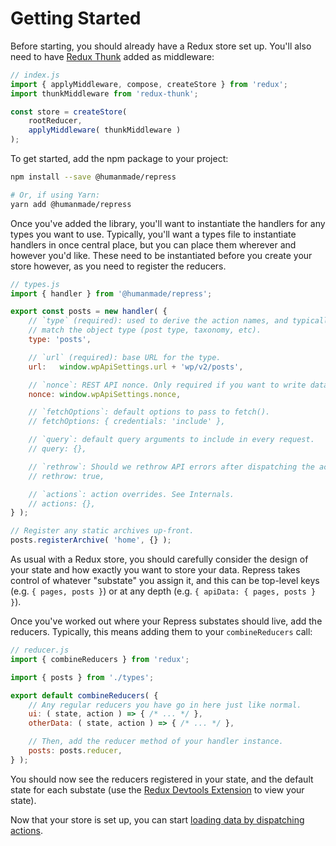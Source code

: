 # Getting Started

Before starting, you should already have a Redux store set up. You'll also need to have [Redux Thunk](https://github.com/gaearon/redux-thunk) added as middleware:

```js
// index.js
import { applyMiddleware, compose, createStore } from 'redux';
import thunkMiddleware from 'redux-thunk';

const store = createStore(
	rootReducer,
	applyMiddleware( thunkMiddleware )
);
```

To get started, add the npm package to your project:

```sh
npm install --save @humanmade/repress

# Or, if using Yarn:
yarn add @humanmade/repress
```

Once you've added the library, you'll want to instantiate the handlers for any types you want to use. Typically, you'll want a types file to instantiate handlers in once central place, but you can place them wherever and however you'd like. These need to be instantiated before you create your store however, as you need to register the reducers.

```js
// types.js
import { handler } from '@humanmade/repress';

export const posts = new handler( {
	// `type` (required): used to derive the action names, and typically should
	// match the object type (post type, taxonomy, etc).
	type: 'posts',

	// `url` (required): base URL for the type.
	url:   window.wpApiSettings.url + 'wp/v2/posts',

	// `nonce`: REST API nonce. Only required if you want to write data.
	nonce: window.wpApiSettings.nonce,

	// `fetchOptions`: default options to pass to fetch().
	// fetchOptions: { credentials: 'include' },

	// `query`: default query arguments to include in every request.
	// query: {},

	// `rethrow`: Should we rethrow API errors after dispatching the action? See Actions.
	// rethrow: true,

	// `actions`: action overrides. See Internals.
	// actions: {},
} );

// Register any static archives up-front.
posts.registerArchive( 'home', {} );
```

As usual with a Redux store, you should carefully consider the design of your state and how exactly you want to store your data. Repress takes control of whatever "substate" you assign it, and this can be top-level keys (e.g. `{ pages, posts }`) or at any depth (e.g. `{ apiData: { pages, posts } }`).

Once you've worked out where your Repress substates should live, add the reducers. Typically, this means adding them to your `combineReducers` call:

```js
// reducer.js
import { combineReducers } from 'redux';

import { posts } from './types';

export default combineReducers( {
	// Any regular reducers you have go in here just like normal.
	ui: ( state, action ) => { /* ... */ },
	otherData: ( state, action ) => { /* ... */ },

	// Then, add the reducer method of your handler instance.
	posts: posts.reducer,
} );
```

You should now see the reducers registered in your state, and the default state for each substate (use the [Redux Devtools Extension](https://github.com/zalmoxisus/redux-devtools-extension) to view your state).

Now that your store is set up, you can start [loading data by dispatching actions](actions.md).

